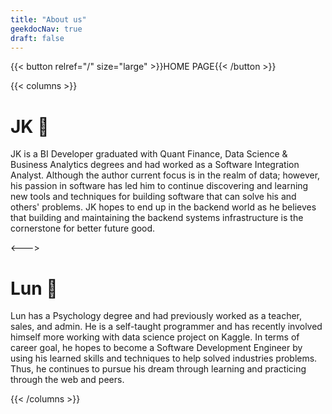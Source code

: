 ```yaml
---
title: "About us"
geekdocNav: true
draft: false
---
```


{{< button relref="/" size="large" >}}HOME PAGE{{< /button >}}

{{< columns >}}<!-- begin columns block -->

# JK 🙌

JK is a BI Developer graduated with Quant Finance, Data Science & Business Analytics degrees and had worked as a Software Integration Analyst. Although the author current focus is in the realm of data; however, his passion in software has led him to continue discovering and learning new tools and techniques for building software that can solve his and others' problems. JK hopes to end up in the backend world as he believes that building and maintaining the backend systems infrastructure is the cornerstone for better future good.

<---> <!-- magic separator, between columns -->

# Lun 🤝

Lun has a Psychology degree and had previously worked as a teacher, sales, and admin. He is a self-taught programmer and has recently involved himself more working with data science project on Kaggle. In terms of career goal, he hopes to become a Software Development Engineer by using his learned skills and techniques to help solved industries problems. Thus, he continues to pursue his dream through learning and practicing through the web and peers.

{{< /columns >}}
